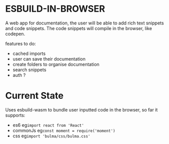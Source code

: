 # ESBUILD-IN-BROWSER

A web app for documentation, the user will be able to add rich text snippets and code snippets. The code snippets will compile in the browser, like codepen.

features to do:

- cached imports
- user can save their documentation
- create folders to organise documentation
- search snippets
- auth ?

# Current State

Uses esbuild-wasm to bundle user inputted code in the browser, so far it supports:

- es6 eg`import react from 'React'`
- commonJs eg`const moment = require('moment')`
- css eg`import 'bulma/css/bulma.css'`
